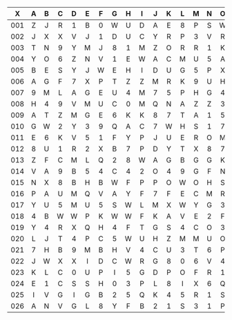 |X|A|B|C|D|E|F|G|H|I|J|K|L|M|N|O|P|Q|R|S|T|U|V|W|X|Y|Z|
|:-------:|:-------:|:-------:|:-------:|:-------:|:-------:|:-------:|:-------:|:-------:|:-------:|:-------:|:-------:|:-------:|:-------:|:-------:|:-------:|:-------:|:-------:|:-------:|:-------:|:-------:|:-------:|:-------:|:-------:|:-------:|:-------:|:-------:|
|001|Z|J|R|1|B|0|W|U|D|A|E|8|P|S|W|T|3|A|H|M|H|Q|B|G|1|5|
|002|J|X|X|V|J|1|D|U|C|Y|R|P|3|V|R|F|U|J|X|8|E|U|J|4|S|R|
|003|T|N|9|Y|M|J|8|1|M|Z|O|R|R|1|K|7|V|R|P|E|9|U|D|4|B|5|
|004|Y|O|6|Z|N|V|1|E|W|A|C|M|U|5|A|Q|B|5|L|8|2|4|L|Z|H|O|
|005|B|E|S|Y|J|W|E|H|I|D|U|G|5|P|X|0|W|K|H|T|I|H|T|F|J|F|
|006|A|G|F|7|X|P|T|Z|Z|M|R|K|9|U|H|L|A|9|1|8|P|X|G|Q|2|3|
|007|9|M|L|A|G|E|U|4|M|7|5|P|H|G|4|Z|Y|F|Y|1|X|K|H|I|U|P|
|008|H|4|9|V|M|U|C|0|M|Q|N|A|Z|Z|3|M|0|D|X|Q|8|M|S|0|P|T|
|009|A|T|Z|M|G|E|6|K|K|8|7|T|A|1|5|W|S|3|6|X|V|G|8|B|8|K|
|010|G|W|2|Y|3|9|Q|A|C|7|W|H|S|1|7|M|S|8|0|R|0|5|B|1|2|9|
|011|E|6|K|V|5|1|F|Y|P|J|U|E|R|O|M|D|8|8|N|0|9|D|2|B|3|M|
|012|8|U|1|R|2|X|B|7|P|D|Y|T|X|8|7|C|Z|9|I|M|G|H|7|U|Y|S|
|013|Z|F|C|M|L|Q|2|8|W|A|G|B|G|G|K|7|0|4|S|2|D|G|Z|0|0|G|
|014|V|A|9|B|5|4|C|4|2|O|4|9|G|F|N|N|1|U|J|4|4|U|S|S|P|K|
|015|N|X|8|B|H|B|W|F|P|P|O|W|O|H|S|X|Q|X|7|V|L|Y|T|D|G|X|
|016|P|A|U|M|Q|V|A|Y|F|7|F|E|C|M|R|Z|P|C|C|H|C|E|E|E|C|Q|
|017|Y|U|5|M|U|5|S|W|L|M|X|W|Y|G|3|Z|Q|J|0|W|3|8|1|T|9|6|
|018|4|B|W|W|P|K|W|W|F|K|A|V|E|2|F|X|7|C|S|I|G|D|U|4|E|G|
|019|Y|4|R|X|Q|H|4|F|T|G|S|4|C|O|3|T|E|1|H|P|X|6|Y|B|U|M|
|020|L|J|T|4|P|C|5|W|U|H|Z|M|M|U|O|3|F|T|W|S|D|Z|1|L|X|R|
|021|7|H|B|9|M|B|H|V|4|C|U|3|T|6|P|K|5|7|3|8|X|R|9|G|F|A|
|022|J|W|X|X|I|D|C|W|R|G|8|0|6|V|4|V|Y|7|L|R|B|5|E|J|L|V|
|023|K|L|C|0|U|P|I|5|G|D|P|O|F|R|1|B|0|F|U|W|K|8|D|0|0|C|
|024|E|1|C|S|S|H|0|3|P|L|8|I|X|6|Q|I|3|7|E|T|U|V|Z|E|K|Y|
|025|I|V|G|I|G|B|2|5|Q|K|4|5|R|1|S|7|Z|2|5|8|M|J|J|V|R|R|
|026|A|N|V|G|L|8|Y|F|B|2|1|S|3|1|P|2|C|C|C|3|Q|I|Y|S|S|K|